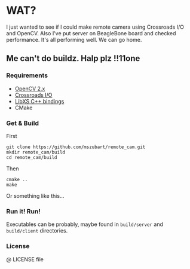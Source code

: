 WAT?
====
I just wanted to see if I could make remote camera using Crossroads I/O and OpenCV.
Also I've put server on BeagleBone board and checked performance.
It's all performing well. We can go home.

Me can't do buildz. Halp plz !!11one
------------------------------------

### Requirements

* [OpenCV 2.x](http://opencv.org/)
* [Crossroads I/O](https://github.com/250bpm/libxs)
* [LibXS C++ bindings](https://github.com/250bpm/cppxs)
* CMake

### Get & Build

First    

    git clone https://github.com/mszubart/remote_cam.git
    mkdir remote_cam/build
    cd remote_cam/build
    
Then

    cmake ..
    make

Or something like this...

### Run it! Run!
Executables can be probably, maybe found in `build/server` and `build/client` directories.

### License
@ LICENSE file
